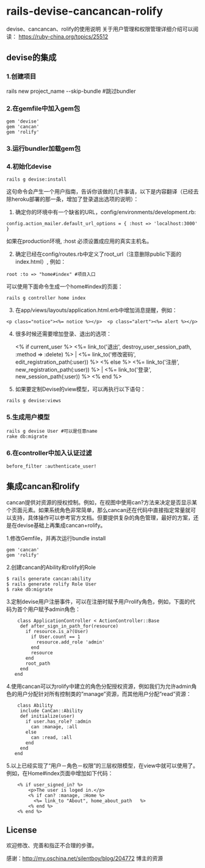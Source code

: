 # rails-devise-cancancan-rolify
devise、cancancan、rolify的使用说明
关于用户管理和权限管理详细介绍可以阅读：   https://ruby-china.org/topics/25512

## devise的集成

### 1.创建项目
rails new project_name --skip-bundle #跳过bundler

### 2.在gemfile中加入gem包
~~~
gem 'devise'
gem 'cancan'
gem 'rolify'
~~~

### 3.运行bundler加载gem包

### 4.初始化devise
~~~
rails g devise:install
~~~

这句命令会产生一个用户指南，告诉你该做的几件事请，以下是内容翻译（已经去除heroku部署的那一条，增加了登录退出选项的说明）：

1) 确定你的环境中有一个缺省的URL，config/environments/development.rb:
~~~
config.action_mailer.default_url_options = { :host => 'localhost:3000' }
~~~
如果在production环境, :host 必须设置成应用的真实主机名。

2) 确定已经在config/routes.rb中定义了root_url（注意删除public下面的index.html）, 例如：
~~~
root :to => "home#index" #项目入口
~~~
可以使用下面命令生成一个home#index的页面：
~~~
rails g controller home index
~~~
3) 在app/views/layouts/application.html.erb中增加消息提醒，例如：
~~~
<p class="notice"><%= notice %></p>  <p class="alert"><%= alert %></p> 
~~~
4) 很多时候还需要增加登录、退出的选项：

    <% if current_user %>
      <%= link_to('退出', destroy_user_session_path, :method => :delete) %> |
      <%= link_to('修改密码', edit_registration_path(:user)) %>
    <% else %>
      <%= link_to('注册', new_registration_path(:user)) %> |
      <%= link_to('登录', new_session_path(:user)) %>
    <% end %><span></span>
5) 如果要定制Devise的view模型，可以再执行以下语句：
~~~
rails g devise:views
~~~
### 5.生成用户模型
~~~
rails g devise User #可以是任意name
rake db:migrate
~~~
### 6.在controller中加入认证过滤
~~~
before_filter :authenticate_user!
~~~
## 集成cancan和rolify

cancan提供对资源的授权控制。例如，在视图中使用can?方法来决定是否显示某个页面元素。如果系统角色非常简单，那么cancan还在代码中直接指定常量就可以支持，具体操作可以参考官方文档。但要提供复杂的角色管理，最好的方案，还是在devise基础上再集成cancan+rolify。

1.修改Gemfile，并再次运行bundle install
~~~
gem 'cancan'
gem 'rolify'
~~~
2.创建cancan的Ability和rolify的Role
~~~
$ rails generate cancan:ability
$ rails generate rolify Role User
$ rake db:migrate
~~~
3.定制devise用户注册事件，可以在注册时赋予用户rolify角色，例如，下面的代码为首个用户赋予admin角色：
~~~
    class ApplicationController < ActionController::Base
     def after_sign_in_path_for(resource)
       if resource.is_a?(User)
         if User.count == 1
           resource.add_role 'admin'
         end
         resource
       end
       root_path
     end
   end
~~~
4.使用cancan可以为rolify中建立的角色分配授权资源，例如我们为允许admin角色的用户分配针对所有控制类的”manage”资源，而其他用户分配”read”资源：
~~~
    class Ability
     include CanCan::Ability
     def initialize(user)
       if user.has_role? :admin
         can :manage, :all
       else
         can :read, :all
       end
     end
   end
~~~
5.以上已经实现了“用户－角色－权限”的三层权限模型，在view中就可以使用了。例如，在Home#index页面中增加如下代码：
~~~
    <% if user_signed_in? %>
        <p>The user is loged in.</p>
        <% if can? :manage, :Home %>
          <%= link_to "About", home_about_path   %>
        <% end %>
    <% end %>
~~~

## License
欢迎修改、完善和指正不合理的步骤。

感谢：http://my.oschina.net/silentboy/blog/204772  博主的资源
